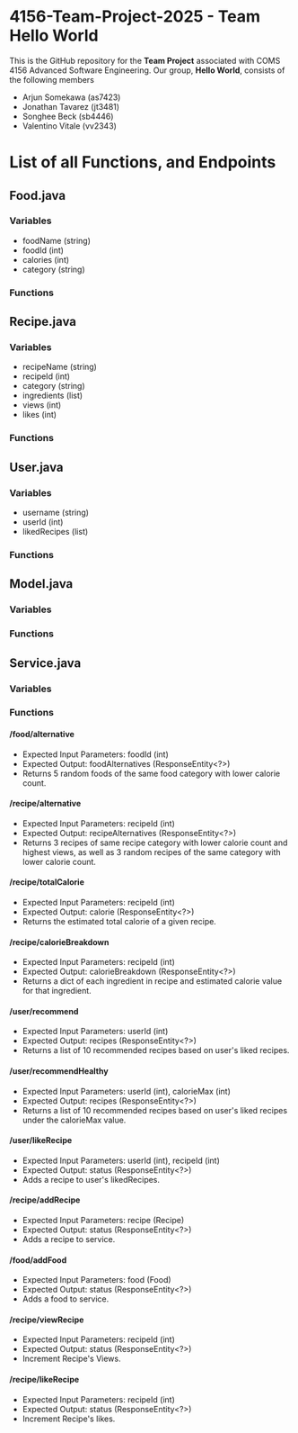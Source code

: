 # 4156-Team-Project-2025 - Team Hello World
This is the GitHub repository for the **Team Project** associated with COMS 4156 Advanced Software Engineering.
Our group, **Hello World**, consists of the following members
- Arjun Somekawa (as7423)
- Jonathan Tavarez (jt3481)
- Songhee Beck (sb4446)
- Valentino Vitale (vv2343)

# List of all Functions, and Endpoints
## Food.java
### Variables
- foodName (string)
- foodId (int)
- calories (int)
- category (string)
### Functions

## Recipe.java
### Variables
- recipeName (string)
- recipeId (int)
- category (string)
- ingredients (list<Food>)
- views (int)
- likes (int)
### Functions

## User.java
### Variables
- username (string)
- userId (int)
- likedRecipes (list<Recipes>)
### Functions

## Model.java
### Variables
### Functions

## Service.java
### Variables

### Functions
#### /food/alternative
* Expected Input Parameters: foodId (int)
* Expected Output: foodAlternatives (ResponseEntity<?>)
* Returns 5 random foods of the same food category with lower calorie count.

#### /recipe/alternative
* Expected Input Parameters: recipeId (int)
* Expected Output: recipeAlternatives (ResponseEntity<?>)
* Returns 3 recipes of same recipe category with lower calorie count and 
highest views, as well as 3 random recipes of the same category with lower calorie count.

#### /recipe/totalCalorie
* Expected Input Parameters: recipeId (int)
* Expected Output: calorie (ResponseEntity<?>)
* Returns the estimated total calorie of a given recipe.

#### /recipe/calorieBreakdown
* Expected Input Parameters: recipeId (int)
* Expected Output: calorieBreakdown (ResponseEntity<?>)
* Returns a dict of each ingredient in recipe and estimated calorie value for that ingredient.

#### /user/recommend
* Expected Input Parameters: userId (int)
* Expected Output: recipes (ResponseEntity<?>)
* Returns a list of 10 recommended recipes based on user's liked recipes.

#### /user/recommendHealthy
* Expected Input Parameters: userId (int), calorieMax (int)
* Expected Output: recipes (ResponseEntity<?>)
* Returns a list of 10 recommended recipes based on user's liked recipes under the calorieMax value.

#### /user/likeRecipe
* Expected Input Parameters: userId (int), recipeId (int)
* Expected Output: status (ResponseEntity<?>)
* Adds a recipe to user's likedRecipes.

#### /recipe/addRecipe
* Expected Input Parameters: recipe (Recipe)
* Expected Output: status (ResponseEntity<?>)
* Adds a recipe to service.

#### /food/addFood
* Expected Input Parameters: food (Food)
* Expected Output: status (ResponseEntity<?>)
* Adds a food to service.

#### /recipe/viewRecipe
* Expected Input Parameters: recipeId (int)
* Expected Output: status (ResponseEntity<?>)
* Increment Recipe's Views.

#### /recipe/likeRecipe
* Expected Input Parameters: recipeId (int)
* Expected Output: status (ResponseEntity<?>)
* Increment Recipe's likes.
